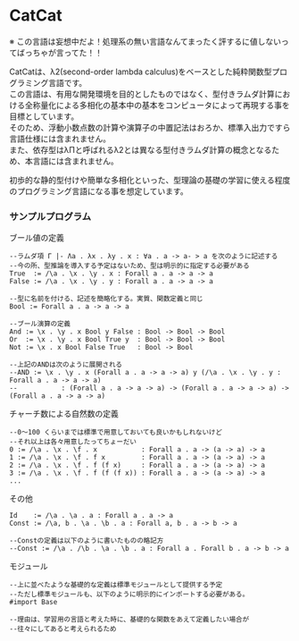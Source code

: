 CatCat
======

※ この言語は妄想中だよ！処理系の無い言語なんてまったく評するに値しないってばっちゃが言ってた！！

CatCatは、λ2(second-order lambda calculus)をベースとした純粋関数型プログラミング言語です。  
この言語は、有用な開発環境を目的としたものではなく、型付きラムダ計算における全称量化による多相化の基本中の基本をコンピュータによって再現する事を目標としています。  
そのため、浮動小数点数の計算や演算子の中置記法はおろか、標準入出力ですら言語仕様には含まれません。  
また、依存型はλΠと呼ばれるλ2とは異なる型付きラムダ計算の概念となるため、本言語には含まれません。  

初歩的な静的型付けや簡単な多相化といった、型理論の基礎の学習に使える程度のプログラミング言語になる事を想定しています。

### サンプルプログラム ###

ブール値の定義
```
--ラムダ項 Γ |- Λa . λx . λy . x : ∀a . a -> a- > a を次のように記述する
--今の所、型推論を導入する予定はないため、型は明示的に指定する必要がある
True  := /\a . \x . \y . x : Forall a . a -> a -> a
False := /\a . \x . \y . y : Forall a . a -> a -> a

--型に名前を付ける、記述を簡略化する。実質、関数定義と同じ
Bool := Forall a . a -> a -> a

--ブール演算の定義
And := \x . \y . x Bool y False : Bool -> Bool -> Bool
Or  := \x . \y . x Bool True y  : Bool -> Bool -> Bool
Not := \x . x Bool False True   : Bool -> Bool

--上記のANDは次のように展開される
--AND := \x . \y . x (Forall a . a -> a -> a) y (/\a . \x . \y . y : Forall a . a -> a -> a)
--           : (Forall a . a -> a -> a) -> (Forall a . a -> a -> a) -> (Forall a . a -> a -> a)
```

チャーチ数による自然数の定義
```
--0〜100 くらいまでは標準で用意しておいても良いかもしれないけど
--それ以上は各々用意したってちょーだい
0 := /\a . \x . \f . x           : Forall a . a -> (a -> a) -> a
1 := /\a . \x . \f . f x         : Forall a . a -> (a -> a) -> a
2 := /\a . \x . \f . f (f x)     : Forall a . a -> (a -> a) -> a
3 := /\a . \x . \f . f (f (f x)) : Forall a . a -> (a -> a) -> a
...
```

その他
```
Id    := /\a . \a . a : Forall a . a -> a
Const := /\a, b . \a . \b . a : Forall a, b . a -> b -> a

--Constの定義は以下のように書いたものの略記方
--Const := /\a . /\b . \a . \b . a : Forall a . Forall b . a -> b -> a
```

モジュール
```
--上に並べたような基礎的な定義は標準モジュールとして提供する予定
--ただし標準モジュールも、以下のように明示的にインポートする必要がある。
#import Base

--理由は、学習用の言語と考えた時に、基礎的な関数をあえて定義したい場合が
--往々にしてあると考えられるため
```
